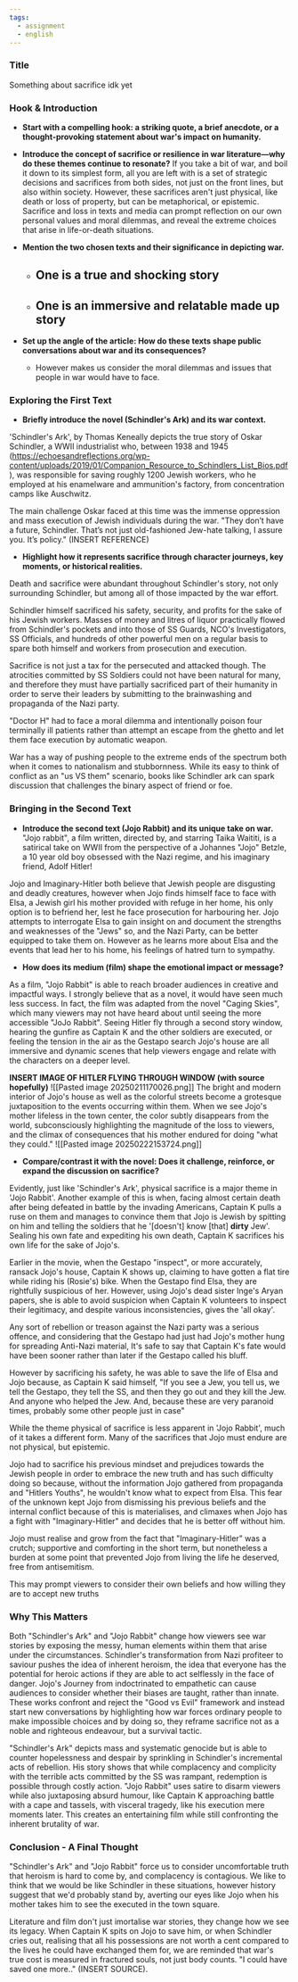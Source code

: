 ```yaml
---
tags:
  - assignment
  - english
---
```


### Title

Something about sacrifice idk yet

### Hook & Introduction

*   **Start with a compelling hook: a striking quote, a brief anecdote, or a thought-provoking statement about war's impact on humanity.**


*   **Introduce the concept of sacrifice or resilience in war literature—why do these themes continue to resonate?**
If you take a bit of war, and boil it down to its simplest form, all you are left with is a set of strategic decisions and sacrifices from both sides, not just on the front lines, but also within society. However, these sacrifices aren't just physical, like death or loss of property, but can be metaphorical, or epistemic. 
Sacrifice and loss in texts and media can prompt reflection on our own personal values and moral dilemmas, and reveal the extreme choices that arise in life-or-death situations. 



*   **Mention the two chosen texts and their significance in depicting war.**
	- One is a true and shocking story
		- 
	- One is an immersive and relatable made up story
		- 

*   **Set up the angle of the article: How do these texts shape public conversations about war and its consequences?**
	
	- However makes us consider the moral dilemmas and issues that people in war would have to face. 

### Exploring the First Text

*   **Briefly introduce the novel (Schindler's Ark) and its war context.**

'Schindler's Ark', by Thomas Keneally depicts the true story of Oskar Schindler, a WWII industrialist who, between 1938 and 1945 (https://echoesandreflections.org/wp-content/uploads/2019/01/Companion_Resource_to_Schindlers_List_Bios.pdf), was responsible for saving roughly 1200 Jewish workers, who he employed at his enamelware and ammunition's factory, from concentration camps like Auschwitz.

The main challenge Oskar faced at this time was the immense oppression and mass execution of Jewish individuals during the war. "They don’t have a future, Schindler. That’s not just old-fashioned Jew-hate talking, I assure you. It’s policy." (INSERT REFERENCE)

*   **Highlight how it represents sacrifice through character journeys, key moments, or historical realities.**

Death and sacrifice were abundant throughout Schindler's story, not only surrounding Schindler, but among all of those impacted by the war effort. 

Schindler himself sacrificed his safety, security, and profits for the sake of his Jewish workers. Masses of money and litres of liquor practically flowed from Schindler's pockets and into those of SS Guards, NCO's Investigators, SS Officials, and hundreds of other powerful men on a regular basis to spare both himself and workers from prosecution and execution. 

Sacrifice is not just a tax for the persecuted and attacked though. The atrocities committed by SS Soldiers could not have been natural for many, and therefore they must have partially sacrificed part of their humanity in order to serve their leaders by submitting to the brainwashing and propaganda of the Nazi party. 

"Doctor H" had to face a moral dilemma and intentionally poison four terminally ill patients rather than attempt an escape from the ghetto and let them face execution by automatic weapon. 

War has a way of pushing people to the extreme ends of the spectrum both when it comes to nationalism and stubbornness. While its easy to think of conflict as an "us VS them" scenario, books like Schindler ark can spark discussion that challenges the binary aspect of friend or foe.

### Bringing in the Second Text

*   **Introduce the second text (Jojo Rabbit) and its unique take on war.**
 "Jojo rabbit", a film written, directed by, and starring Taika Waititi, is a satirical take on WWII from the perspective of a Johannes "Jojo" Betzle, a 10 year old  boy obsessed with the Nazi regime, and his imaginary friend, Adolf Hitler!

 Jojo and Imaginary-Hitler both believe that Jewish people are disgusting and deadly creatures, however when Jojo finds himself face to face with Elsa, a Jewish girl his mother provided with refuge in her home, his only option is to befriend her, lest he face prosecution for harbouring her. Jojo attempts to interrogate Elsa to gain insight on and document the strengths and weaknesses of the "Jews" so, and the Nazi Party, can be better equipped to take them on. However as he learns more about Elsa and the events that lead her to his home, his feelings of hatred turn to sympathy.

*   **How does its medium (film) shape the emotional impact or message?**

As a film, "Jojo Rabbit" is able to reach broader audiences in creative and impactful ways. I strongly believe that as a novel, it would have seen much less success. In fact, the film was adapted from the novel "Caging Skies", which many viewers may not have heard about until seeing the more accessible "JoJo Rabbit". Seeing Hitler fly through a second story window, hearing the gunfire as Captain K and the other soldiers are executed, or feeling the tension in the air as the Gestapo search Jojo's house are all immersive and dynamic scenes that help viewers engage and relate with the characters on a deeper level. 

**INSERT IMAGE OF HITLER FLYING THROUGH WINDOW (with source hopefully)**
![[Pasted image 20250211170026.png]]
 The bright and modern interior of Jojo's house as well as the colorful streets become a grotesque juxtaposition to the events occurring within them. When we see Jojo's mother lifeless in the town center, the color subtly disappears from the world, subconsciously highlighting the magnitude of the loss to viewers, and the climax of consequences that his mother endured for doing "what they could." 
![[Pasted image 20250222153724.png]]


*   **Compare/contrast it with the novel: Does it challenge, reinforce, or expand the discussion on sacrifice?**

Evidently, just like 'Schindler's Ark', physical sacrifice is a major theme in 'Jojo Rabbit'. Another example of this is when, facing almost certain death after being defeated in battle by the invading Americans, Captain K pulls a ruse on them and manages to convince them that Jojo is Jewish by spitting on him and telling the soldiers that he '\[doesn't\] know \[that\] **dirty** Jew'. Sealing his own fate and expediting his own death, Captain K sacrifices his own life for the sake of Jojo's.


Earlier in the movie, when the Gestapo "inspect", or more accurately, ransack Jojo's house, Captain K shows up, claiming to have gotten a flat tire while riding his (Rosie's)  bike. When the Gestapo find Elsa, they are rightfully suspicious of her. However, using Jojo's dead sister Inge's Aryan papers, she is able to avoid suspicion when Captain K volunteers to inspect their legitimacy, and despite various inconsistencies, gives the 'all okay'. 

Any sort of rebellion or treason against the Nazi party was a serious offence, and considering that the Gestapo had just had Jojo's mother hung for spreading Anti-Nazi material, It's safe to say that Captain K's fate would have been sooner rather than later if the Gestapo called his bluff. 

However by sacrificing his safety, he was able to save the life of Elsa and Jojo because, as Captain K said himself, "If you see a Jew, you tell us, we tell the Gestapo, they tell the SS, and then they go out and they kill the Jew. And anyone who helped the Jew. And, because these are very paranoid times, probably some other people just in case"


While the theme physical of sacrifice is less apparent in 'Jojo Rabbit', much of it takes a different form. Many of the sacrifices that Jojo must endure are not physical, but epistemic.

Jojo had to sacrifice his previous mindset and prejudices towards the Jewish people in order to embrace the new truth and has such difficulty doing so because, without the information Jojo gathered from propaganda and "Hitlers Youths", he wouldn't know what to expect from Elsa. This fear of the unknown kept Jojo from dismissing his previous beliefs and the internal conflict because of this is materialises, and climaxes when Jojo has a fight with "Imaginary-Hitler" and decides that he is better off without him. 

Jojo must realise and grow from the fact that "Imaginary-Hitler" was a crutch; supportive and comforting in the short term, but nonetheless a burden at some point that prevented Jojo from living the life he deserved, free from antisemitism. 

 This may prompt viewers to consider their own beliefs and how willing they are to accept new truths 



### Why This Matters


Both "Schindler's Ark" and "Jojo Rabbit" change how viewers see war stories by exposing the messy, human elements within them that arise under the circumstances. Schindler's transformation from Nazi profiteer to saviour pushes the idea of inherent heroism, the idea that everyone has the potential for heroic actions if they are able to act selflessly in the face of danger. Jojo's Journey from indoctrinated to empathetic can cause audiences to consider whether their biases are taught, rather than innate. 
These works confront and reject the "Good vs Evil" framework and instead start new conversations by highlighting how war forces ordinary people to make impossible choices and by doing so, they reframe sacrifice not as a noble and righteous endeavour, but a survival tactic.


"Schindler's Ark" depicts mass and systematic genocide but is able to counter hopelessness and despair by sprinkling in Schindler's incremental acts of rebellion. His story shows that while complacency and complicity with the terrible acts committed by the SS was rampant, redemption is possible through costly action.
"Jojo Rabbit" uses satire to disarm viewers while also juxtaposing absurd humour, like Captain K approaching battle with a cape and tassels, with visceral tragedy, like his execution mere moments later. This creates an entertaining film while still confronting the inherent brutality of war.


### Conclusion - A Final Thought

"Schindler's Ark" and "Jojo Rabbit" force us to consider uncomfortable truth that heroism is hard to come by, and complacency is contagious.  We like to think that we would be like Schindler in these situations, however history suggest that we'd probably stand by, averting our eyes like Jojo when his mother takes him to see the executed in the town square.

Literature and film don't just imortalise war stories, they change how we see its legacy. When Captain K spits on Jojo to save him, or when Schindler cries out, realising that all his possessions are not worth a cent compared to the lives he could have exchanged them for, we are reminded that war's true cost is measured in fractured souls, not just body counts. "I could have saved one more.." (INSERT SOURCE). 

